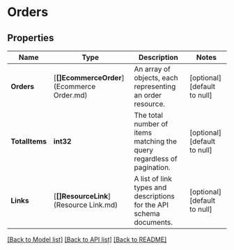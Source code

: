 # Orders

## Properties
Name | Type | Description | Notes
------------ | ------------- | ------------- | -------------
**Orders** | [**[]EcommerceOrder**](Ecommerce Order.md) | An array of objects, each representing an order resource. | [optional] [default to null]
**TotalItems** | **int32** | The total number of items matching the query regardless of pagination. | [optional] [default to null]
**Links** | [**[]ResourceLink**](Resource Link.md) | A list of link types and descriptions for the API schema documents. | [optional] [default to null]

[[Back to Model list]](../README.md#documentation-for-models) [[Back to API list]](../README.md#documentation-for-api-endpoints) [[Back to README]](../README.md)


